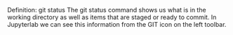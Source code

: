 Definition: git status
The git status command shows us what is in the working directory as well as items that are staged or ready to commit.
In Jupyterlab we can see this information from the GIT icon on the left toolbar.
